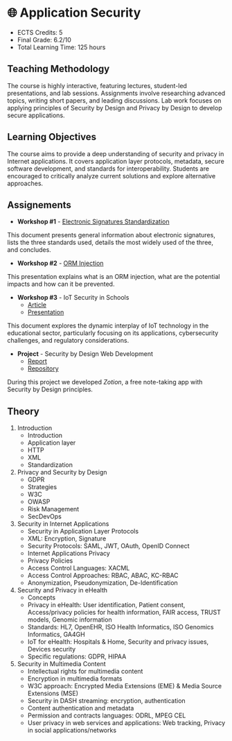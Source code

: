 # 🌐 Application Security

- ECTS Credits: 5
- Final Grade: 6.2/10
- Total Learning Time: 125 hours

## Teaching Methodology

The course is highly interactive, featuring lectures, student-led presentations, and lab sessions. Assignments involve researching advanced topics, writing short papers, and leading discussions. Lab work focuses on applying principles of Security by Design and Privacy by Design to develop secure applications.

## Learning Objectives

The course aims to provide a deep understanding of security and privacy in Internet applications. It covers application layer protocols, metadata, secure software development, and standards for interoperability. Students are encouraged to critically analyze current solutions and explore alternative approaches.

## Assignements

- **Workshop #1** - [Electronic Signatures Standardization](AS_WS1_Standardization.pdf)
 
This document presents general information about electronic signatures, lists the three standards used, details the most widely used of the three, and concludes.

- **Workshop #2** - [ORM Injection](AS_WS2_ORMi.pdf)

This presentation explains what is an ORM injection, what are the potential impacts and how can it be prevented.

- **Workshop #3** - IoT Security in Schools
  - [Article](AS_WS3_IoT_Security_in_Schools_Article.pdf)
  - [Presentation](AS_WS3_IoT_Security_in_Schools_Presentation.pdf)

This document explores the dynamic interplay of IoT technology in the educational sector,
particularly focusing on its applications, cybersecurity challenges, and regulatory
considerations.

- **Project** - Security by Design Web Development
  - [Report](AS_Project_Report.pdf)
  - [Repository](https://github.com/blueh0rse/note-taking-app)

During this project we developed *Zotion*, a free note-taking app with Security by Design principles.

## Theory

1. Introduction
   - Introduction
   - Application layer
   - HTTP
   - XML
   - Standardization
2. Privacy and Security by Design
   - GDPR
   - Strategies
   - W3C
   - OWASP
   - Risk Management
   - SecDevOps
3. Security in Internet Applications
   - Security in Application Layer Protocols
   - XML: Encryption, Signature
   - Security Protocols: SAML, JWT, OAuth, OpenID Connect
   - Internet Applications Privacy
   - Privacy Policies
   - Access Control Languages: XACML
   - Access Control Approaches: RBAC, ABAC, KC-RBAC
   - Anonymization, Pseudonymization, De-Identification
4. Security and Privacy in eHealth
   - Concepts
   - Privacy in eHealth: User identification, Patient consent, Access/privacy policies for health information, FAIR access, TRUST models, Genomic information 
   - Standards: HL7, OpenEHR, ISO Health Informatics, ISO Genomics Informatics, GA4GH
   - IoT for eHealth: Hospitals & Home, Security and privacy issues, Devices security
   - Specific regulations: GDPR, HIPAA
5. Security in Multimedia Content
   - Intellectual rights for multimedia content
   - Encryption in multimedia formats
   - W3C approach: Encrypted Media Extensions (EME) & Media Source Extensions (MSE)
   - Security in DASH streaming: encryption, authentication
   - Content authentication and metadata
   - Permission and contracts languages: ODRL, MPEG CEL
   - User privacy in web services and applications: Web tracking, Privacy in social applications/networks
